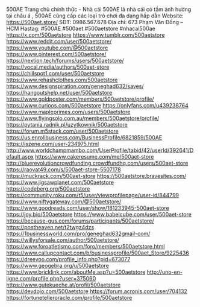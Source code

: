 500AE Trang chủ chính thức - Nhà cái 500AE là nhà cái có tầm ảnh hưởng tại châu á , 500AE cũng cấp các loại trò chơi đa dạng hấp dẫn
Website: https://500aet.store/ 
SĐT: 0986.567.678
Địa chỉ: 673 Phạm Văn Đồng – HCM
Hastag: #500AE #500aet #500aetstore #nhacai500ae
https://x.com/500aetstore
https://www.tumblr.com/500aetstore
https://www.reddit.com/user/500aetstore/
https://www.youtube.com/@500aetstore
https://www.pinterest.com/500aetstore/  https://nextion.tech/forums/users/500aetstore/
https://vocal.media/authors/500aet-store
https://chillspot1.com/user/500aetstore
https://www.rehashclothes.com/500aetstore
https://www.designspiration.com/geneghad632/saves/
https://hangoutshelp.net/user/500aetstore
https://www.goldposter.com/members/500aetstore/profile/
https://www.curioos.com/500aetstore
https://onlyfans.com/u439238764
https://www.mapleprimes.com/users/500aetstore
https://www.flyingsolo.com.au/members/500aetstore/profile/
https://pytania.radnik.pl/uzytkownik/500aetstore
https://forum.m5stack.com/user/500aetstore
https://us.enrollbusiness.com/BusinessProfile/6821859/500AE
https://iszene.com/user-234975.html
http://www.worldchampmambo.com/UserProfile/tabid/42/userId/392641/Default.aspx
https://www.cakeresume.com/me/500aet-store
http://bluerevolutioncrowdfunding.crowdfundhq.com/users/500aet-store
https://raovat49.com/s/500aet-store-5507178
https://muckrack.com/500aet-store
https://500aetstore.bravesites.com/
https://www.jigsawplanet.com/500aetstore
https://codeberg.org/500aetstore
https://community.roku.com/t5/user/viewprofilepage/user-id/844799
https://www.niftygateway.com/@500aetstore/
https://www.goodreads.com/user/show/181233945-500aet-store
https://joy.bio/500aetstore
https://www.babelcube.com/user/500aet-store
https://because-gus.com/forums/participants/500aetstore/
https://postheaven.net/t2twgz4dzs
https://1businessworld.com/pro/geneghad632gmail-com/
https://willysforsale.com/author/500aetstore/
https://www.foroatletismo.com/foro/members/500aetstore.html
https://www.callupcontact.com/b/businessprofile/500aet_Store/9225436
https://dreevoo.com/profile_info.php?pid=673077
https://www.geogebra.org/u/500aetstore
https://www.bricklink.com/aboutMe.asp?u=500aetstore
http://uno-en-ligne.com/profile.php?user=375060
https://www.gutekueche.at/profil/500aetstore
https://devdojo.com/500aetstore
https://forum.acronis.com/user/704132
https://fortunetelleroracle.com/profile/500aetstore
